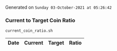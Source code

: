 Generated on `Sunday 03-October-2021 at 05:26:42`

### Current to Target Coin Ratio
`current_coin_ratio.sh`

Date|Current|Target|Ratio
---|---|---|---

